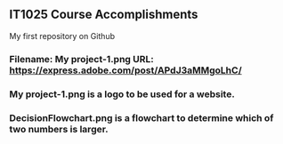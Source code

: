 ## IT1025 Course Accomplishments
My first repository on Github
### Filename: My project-1.png URL: https://express.adobe.com/post/APdJ3aMMgoLhC/
### My project-1.png is a logo to be used for a website.
### DecisionFlowchart.png is a flowchart to determine which of two numbers is larger.
